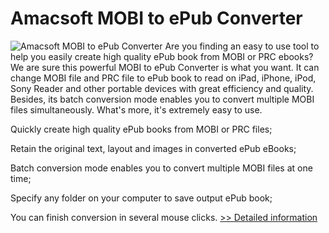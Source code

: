 # Amacsoft MOBI to ePub Converter
![Amacsoft MOBI to ePub Converter](https://mycommerce.akamaized.net/api/pimages/P300959829/BIG/300959829.PNG)
Are you finding an easy to use tool to help you easily create high quality ePub book from MOBI or PRC ebooks? We are sure this powerful MOBI to ePub Converter is what you want. It can change MOBI file and PRC file to ePub book to read on iPad, iPhone, iPod, Sony Reader and other portable devices with great efficiency and quality. Besides, its batch conversion mode enables you to convert multiple MOBI files simultaneously. What's more, it's extremely easy to use.

Quickly create high quality ePub books from MOBI or PRC files;

Retain the original text, layout and images in converted ePub eBooks;

Batch conversion mode enables you to convert multiple MOBI files at one time;

Specify any folder on your computer to save output ePub book;

You can finish conversion in several mouse clicks.
[>> Detailed information](https://secure.shareit.com/shareit/product.html?productid=300959829&affiliateid=200057808)